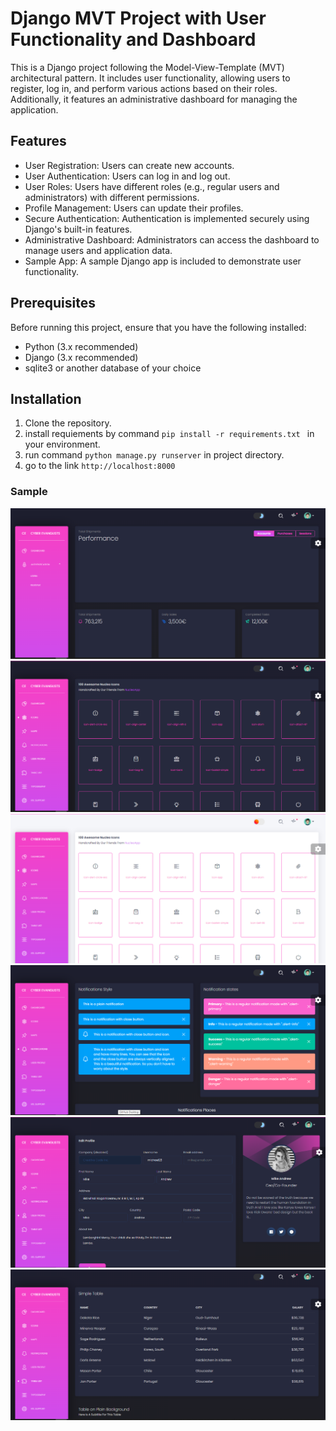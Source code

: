 # Django MVT Project with User Functionality and Dashboard

This is a Django project following the Model-View-Template (MVT) architectural pattern. It includes user functionality, allowing users to register, log in, and perform various actions based on their roles. Additionally, it features an administrative dashboard for managing the application.

## Features

- User Registration: Users can create new accounts.
- User Authentication: Users can log in and log out.
- User Roles: Users have different roles (e.g., regular users and administrators) with different permissions.
- Profile Management: Users can update their profiles.
- Secure Authentication: Authentication is implemented securely using Django's built-in features.
- Administrative Dashboard: Administrators can access the dashboard to manage users and application data.
- Sample App: A sample Django app is included to demonstrate user functionality.

## Prerequisites

Before running this project, ensure that you have the following installed:

- Python (3.x recommended)
- Django (3.x recommended)
- sqlite3 or another database of your choice

## Installation

1. Clone the repository.
2. install requiements by command ```pip install -r requirements.txt ``` in your environment.
3. run command ```python manage.py runserver``` in project directory.
4. go to the link ``http://localhost:8000``

### Sample

![main](images/main.PNG)
![icons](images/icons.PNG)
![light](images/light.PNG)
![notification](images/notification.PNG)
![profile](images/profile.PNG)
![tables](images/tables.PNG)



